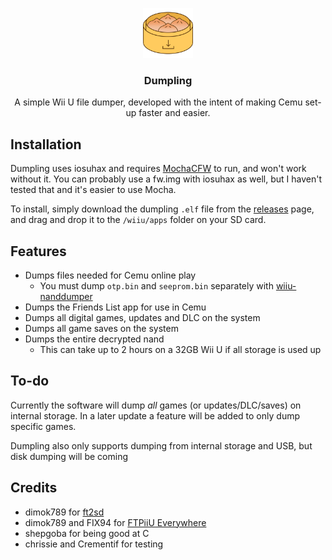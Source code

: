<p align="center">
  <img src="dumpling.png" alt="Logo" width="80" height="80">

  <h3 align="center">Dumpling</h3>

  <p align="center">
    A simple Wii U file dumper, developed with the intent of making Cemu set-up faster and easier.
  </p>
</p>



## Installation

Dumpling uses iosuhax and requires [MochaCFW](https://gbatemp.net/threads/mocha-cfw-the-sweet-chocolate-to-your-latte.452940/) to run, and won't work without it. You can probably use a fw.img with iosuhax as well, but I haven't tested that and it's easier to use Mocha.

To install, simply download the dumpling `.elf` file from the [releases](https://github.com/emiyl/dumpling/releases/latest) page, and drag and drop it to the `/wiiu/apps` folder on your SD card.

## Features

- Dumps files needed for Cemu online play
  - You must dump `otp.bin` and `seeprom.bin` separately with [wiiu-nanddumper](https://github.com/koolkdev/wiiu-nanddumper)
- Dumps the Friends List app for use in Cemu
- Dumps all digital games, updates and DLC on the system
- Dumps all game saves on the system
- Dumps the entire decrypted nand
  - This can take up to 2 hours on a 32GB Wii U if all storage is used up
  
## To-do

Currently the software will dump _all_ games (or updates/DLC/saves) on internal storage. In a later update a feature will be added to only dump specific games.

Dumpling also only supports dumping from internal storage and USB, but disk dumping will be coming

## Credits

- dimok789 for [ft2sd](https://github.com/dimok789/ft2sd/)
- dimok789 and FIX94 for [FTPiiU Everywhere](https://github.com/FIX94/ftpiiu/tree/ftpiiu_everywhere)
- shepgoba for being good at C
- chrissie and Crementif for testing
